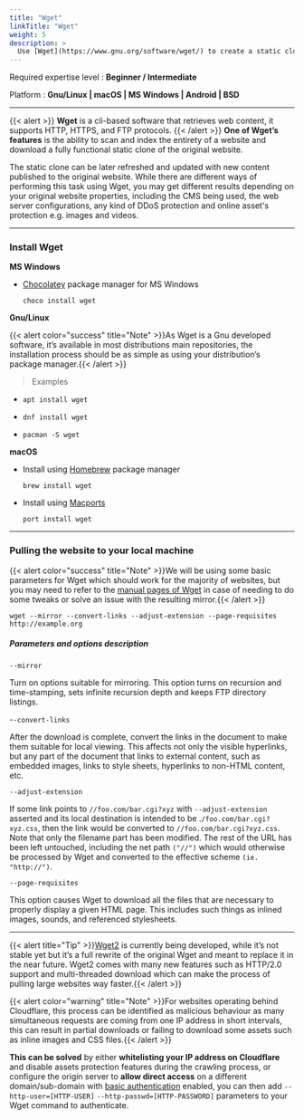 ```yaml
---
title: "Wget"
linkTitle: "Wget"
weight: 5
description: >
  Use [Wget](https://www.gnu.org/software/wget/) to create a static clone of a website
---
```


Required expertise level : **Beginner / Intermediate**

Platform : **Gnu/Linux | macOS | MS Windows | Android | BSD**

-----

{{< alert >}}
**Wget** is a cli-based software that retrieves web content, it supports HTTP, HTTPS, and FTP protocols.
{{< /alert >}}
**One of Wget’s features** is the ability to scan and index the entirety of a website and download a fully functional static clone of the original website.

The static clone can be later refreshed and updated with new content published to the original website.
While there are different ways of performing this task using Wget, you may get different results depending on your original website properties, including the CMS being used, the web server configurations, any kind of DDoS protection and online asset's protection e.g. images and videos.

----

### Install Wget

**MS Windows**

- [Chocolatey](https://chocolatey.org/install) package manager for MS Windows

    `choco install wget`

**Gnu/Linux**

{{< alert color="success" title="Note" >}}As Wget is a Gnu developed software, it’s available in most distributions main repositories, the installation process should be as simple as using your distribution’s package manager.{{< /alert >}}

> Examples

  - `apt install wget`

  - `dnf install wget`

  - `pacman -S wget`

**macOS**

- Install using [Homebrew](https://brew.sh/) package manager

    `brew install wget`

- Install using [Macports](https://www.macports.org/install.php)

    `port install wget`

----

### Pulling the website to your local machine

{{< alert color="success" title="Note" >}}We will be using some basic parameters for Wget which should work for the majority of websites, but you may need to refer to the [manual pages of Wget](https://www.gnu.org/software/wget/manual/wget.html) in case of needing to do some tweaks or solve an issue with the resulting mirror.{{< /alert >}}

`wget --mirror --convert-links --adjust-extension --page-requisites http://example.org`

##### Parameters and options description

`--mirror`

Turn on options suitable for mirroring.  This option turns on recursion and time-stamping, sets infinite recursion depth and keeps FTP directory listings.

-`-convert-links`

After the download is complete, convert the links in the document to make them suitable for local viewing.  This affects not only the visible hyperlinks, but any part of the document that links to external content, such as embedded images, links to style sheets, hyperlinks to non-HTML content, etc.

`--adjust-extension`

If some link points to `//foo.com/bar.cgi?xyz` with `--adjust-extension` asserted and its local destination is intended to be .`/foo.com/bar.cgi?xyz.css`, then the link would be converted to `//foo.com/bar.cgi?xyz.css`. Note that only the filename part has been modified. The rest of the URL has been left untouched, including the net path `("//")` which would otherwise be processed by Wget and converted to the effective scheme `(ie. "http://")`.

`--page-requisites`

This option causes Wget to download all the files that are necessary to properly display a given HTML page.  This includes such things as inlined images, sounds, and referenced stylesheets.

----

{{< alert title="Tip" >}}[Wget2](https://gitlab.com/gnuwget/wget2) is currently being developed, while it’s not stable yet but it’s a full rewrite of the original Wget and meant to replace it in the near future. Wget2 comes with many new features such as HTTP/2.0 support and multi-threaded download which can make the process of pulling large websites way faster.{{< /alert >}}

{{< alert color="warning" title="Note" >}}For websites operating behind Cloudflare, this process can be identified as malicious behaviour as many simultaneous requests are coming from one IP address in short intervals, this can result in partial downloads or failing to download some assets such as inline images and CSS files.{{< /alert >}}

**This can be solved** by either **whitelisting your IP address on Cloudflare** and disable assets protection features during the crawling process, or configure the origin server to **allow direct access** on a different domain/sub-domain with [basic authentication](https://en.wikipedia.org/wiki/Basic_access_authentication) enabled, you can then add `--http-user=[HTTP-USER]` `--http-passwd=[HTTP-PASSWORD]` parameters to your Wget command to authenticate.
